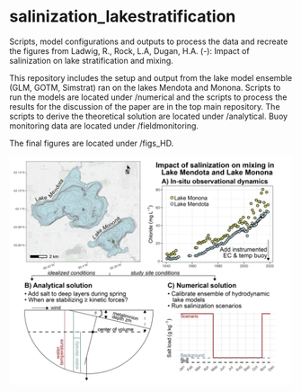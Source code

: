 # salinization_lakestratification
Scripts, model configurations and outputs to process the data and recreate the figures from Ladwig, R., Rock, L.A, Dugan, H.A. (-): Impact of salinization on lake stratification and mixing.

This repository includes the setup and output from the lake model ensemble (GLM, GOTM, Simstrat) ran on the lakes Mendota and Monona. Scripts to run the models are located under /numerical and the scripts to process the results for the discussion of the paper are in the top main repository. The scripts to derive the theoretical solution are located under /analytical. Buoy monitoring data are located under /fieldmonitoring.

The final figures are located under /figs_HD.


![](figs_HD/framework-02.png)<!-- -->
